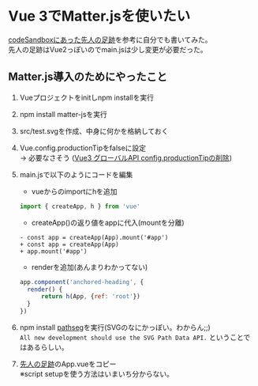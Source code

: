 # Vue 3でMatter.jsを使いたい
[codeSandboxにあった先人の足跡](https://codesandbox.io/s/matter-js-forked-xohc25?file=/src/App.vue:64-69)を参考に自分でも書いてみた。  
先人の足跡はVue2っぽいのでmain.jsは少し変更が必要だった。

## Matter.js導入のためにやったこと
1. Vueプロジェクトをinitしnpm installを実行

1. npm install matter-jsを実行

1. src/test.svgを作成、中身に何かを格納しておく

1. Vue.config.productionTipをfalseに設定  
→ 必要なさそう ([Vue3 グローバルAPI config.productionTipの削除](https://v3.ja.vuejs.org/guide/migration/global-api.html#config-productiontip-%E3%81%AE%E5%89%8A%E9%99%A4))

1. main.jsで以下のようにコードを編集
    * vueからのimportにhを追加
    ```JavaScript:main.js
    import { createApp, h } from 'vue'
    ```
    * createApp()の返り値をappに代入(mountを分離)
    ```diff_JavaScript
    - const app = createApp(App).mount('#app')
    + const app = createApp(App)
    + app.mount('#app')
    ```
    * renderを追加(あんまりわかってない)
    ```JavaScript:main.js
    app.component('anchored-heading', {
      render() {
          return h(App, {ref: 'root'})
      }
    })
    ```

1. npm install [pathseg](https://www.npmjs.com/package/pathseg)を実行(SVGのなにかっぽい。わからん;;)  
  `All new development should use the SVG Path Data API.` ということではあるらしい。

1. [先人の足跡](https://codesandbox.io/s/matter-js-forked-xohc25?file=/src/App.vue:64-69)のApp.vueをコピー  
※script setupを使う方法はいまいち分からない。
